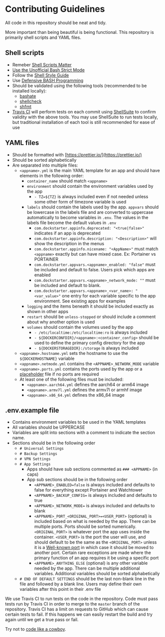 # Contributing Guidelines

All code in this repository should be neat and tidy.

More important than being beautiful is being functional. This repository is primarily shell scripts and YAML files.

## Shell scripts

- Remeber [Shell Scripts Matter](https://dev.to/thiht/shell-scripts-matter)
- [Use the Unofficial Bash Strict Mode](http://redsymbol.net/articles/unofficial-bash-strict-mode/)
- Follow the [Shell Style Guide](https://google.github.io/styleguide/shell.xml)
- Use [Defensive BASH Programming](https://web.archive.org/web/20180917174959/http://www.kfirlavi.com/blog/2012/11/14/defensive-bash-programming/)
- Should be validated using the following tools (recommended to be installed locally):
  - [bashate](https://github.com/openstack-dev/bashate)
  - [shellcheck](https://github.com/koalaman/shellcheck)
  - [shfmt](https://github.com/mvdan/sh)
- [Travis CI](https://travis-ci.com/GhostWriters/DockSTARTer) will perform tests on each commit using [ShellSuite](https://github.com/nemchik/ShellSuite) to confirm validity with the above tools. You may use ShellSuite to run tests locally, but traditional installation of each tool is still recommended for ease of use

## YAML files

- Should be formatted with [https://prettier.io/](https://prettier.io/)
- Should be sorted alphabetically
- Are separated into multiple files:
  - `<appname>.yml` is the main YAML template for an app and should have elements in the following order:
    - `container_name` should match `<appname>`
    - `environment` should contain the environment variables used by the app
      - `- TZ=${TZ}` is always included even if not needed unless some other form of timezone variable is used
    - `labels` should contain the labels used by the app. `appvars` should be lowercase in the labels file and are converted to uppercase automatically to become variables in `.env`. The values in the labels file become the default values in `.env`
      - `com.dockstarter.appinfo.deprecated: "<true|false>"` indicates if an app is deprecated
      - `com.dockstarter.appinfo.description: "<Description>"` will show the description in the menus
      - `com.dockstarter.appinfo.nicename: "<AppName>"` must match `<appname>` exactly but can have mixed case. Ex: Portainer vs PORTAINER
      - `com.dockstarter.appvars.<appname>_enabled: "false"` must be included and default to false. Users pick which apps are enabled
      - `com.dockstarter.appvars.<appname>_network_mode: ""` must be included and default to blank.
      - `com.dockstarter.appvars.<appname>_<var_name>: "<var_value>"` one entry for each variable specific to the app environment. See existing apps for examples
    - `logging` and the items beneath it should be included exactly as shown in other apps
    - `restart` should be `unless-stopped` or should include a comment about why another option is used
    - `volumes` should contain the volumes used by the app
      - `- /etc/localtime:/etc/localtime:ro` is always included
      - `- ${DOCKERCONFDIR}/<appname>:<container_config>` should be used to define the primary config directory for the app
      - `- ${DOCKERSTORAGEDIR}:/storage` is always included
  - `<appname>.hostname.yml` sets the hostname to use the `${DOCKERHOSTNAME}` variable
  - `<appname>.netmode.yml` contains the `<APPNAME>_NETWORK_MODE` variable
  - `<appname>.ports.yml` contains the ports used by the app or a [placeholder](https://github.com/GhostWriters/DockSTARTer/blob/master/compose/.reqs/r1.yml) file if no ports are required
  - At least one of the following files must be included:
    - `<appname>.aarch64.yml` defines the aarch64 or arm64 image
    - `<appname>.armv7l.yml` defines the armv7l or armhf image
    - `<appname>.x86_64.yml` defines the x86_64 image

## .env.example file

- Contains environment variables to be used in the YAML templates
- All variables should be UPPERCASE
- Variables are split into sections with a comment to indicate the section name.
- Sections should be in the following order
  - `# Universal Settings`
  - `# Backup Settings`
  - `# VPN Settings`
  - `# App Settings`
    - Apps should have sub sections commented as `### <APPNAME>` (in caps)
    - App sub sections should be in the following order
      - `<APPNAME>_ENABLED=false` is always included and defaults to false for everything except Portainer and Watchtower
      - `<APPNAME>_BACKUP_CONFIG=` is always included and defaults to true
      - `<APPNAME>_NETWORK_MODE=` is always included and defaults to blank
      - `<APPNAME>_PORT_<ORIGINAL_PORT>=<USER_PORT>` (optional) is included based on what is needed by the app. There can be multiple ports. Ports should be sorted numerically. `<ORIGINAL_PORT>` is whatever port the app uses inside the container. `<USER_PORT>` is the port the user will use, and should default to be the same as the `<ORIGINAL_PORT>` unless it is a [Well-known port](https://en.wikipedia.org/wiki/List_of_TCP_and_UDP_port_numbers#Well-known_ports) in which case it should be moved to another port. Certain rare exceptions are made where the primary function of an app requires it be using a specific port
      - `<APPNAME>_ANYTHING_ELSE` (optional) is any other variable needed by the app. There can be multiple additional variables. Additional variables should be sorted alphabetically
  - `# END OF DEFAULT SETTINGS` should be the last non-blank line in the file and followed by a blank line. Users may define their own variables after this point in their .env file

We use Travis CI to run tests on the code in the repository. Code must pass tests run by Travis CI in order to merge to the `master` branch of the repository. Travis CI has a limit on requests to GitHub which can cause certain tests to fail. If this happens we can easily restart the build and try again until we get a true pass or fail.

Try not to [code like a cowboy](https://en.wikipedia.org/wiki/Cowboy_coding).
